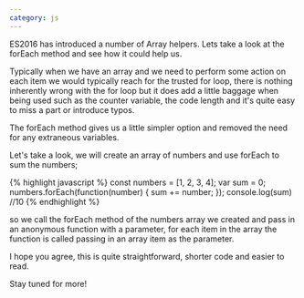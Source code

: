 ```yaml
---
category: js
---
```


ES2016 has introduced a number of Array helpers. Lets take a look at the forEach method and see how it could help us.

Typically when we have an array and we need to perform some action on each item we would typically reach for the trusted for loop, there is nothing inherently wrong with the for loop but it does add a little baggage when being used such as the counter variable, the code length and it's quite easy to miss a part or introduce typos.

The forEach method gives us a little simpler option and removed the need for any extraneous variables.

Let's take a look, we will create an array of numbers and use forEach to sum the numbers;

{% highlight javascript %}
const numbers = [1, 2, 3, 4];
var sum = 0;
numbers.forEach(function(number) {
  sum += number;
});
console.log(sum) //10
{% endhighlight %}

so we call the forEach method of the numbers array we created and pass in an anonymous function with a parameter, for each item in the array the function is called passing in an array item as the parameter.

I hope you agree, this is quite straightforward, shorter code and easier to read.

Stay tuned for more!
